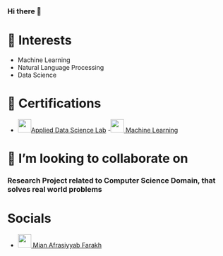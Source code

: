 ### Hi there 👋

# 🔭  Interests
- Machine Learning
- Natural Language Processing
- Data Science

# 🌱 Certifications
- <a href="https://www.credly.com/badges/882722df-bf7c-4487-a08a-e7fbd3168793/linked_in_profile"><img src="https://media.licdn.com/dms/image/v2/D4E0BAQESEDfB20bR6A/company-logo_100_100/company-logo_100_100/0/1712845289109/worldquant_university_logo?e=1747872000&v=beta&t=CjYkQqaaD2vf60D5211LcwnazQMrom4zkBNTqJhCyKs" width="30" height="30" />Applied Data Science Lab</a>
-<a href="https://www.coursera.org/account/accomplishments/certificate/B37F9EMBYP3U"><img src="https://media.licdn.com/dms/image/v2/C4D0BAQGexnfBxeEG-g/company-logo_100_100/company-logo_100_100/0/1630530042036/coursera_logo?e=1747872000&v=beta&t=DMVnoabUQdgFltAr2R31ZFniT-wSxz2crF7GB_reTQ0" width="30" height="30" /> Machine Learning</a>



# 👯 I’m looking to collaborate on 
### Research Project related to Computer Science Domain, that solves real world problems

# Socials

- <a href="https://www.linkedin.com/in/mian-afrasiyyab-f-1998091ab/"><img src="https://cdn.worldvectorlogo.com/logos/linkedin-icon.svg" width="30" height="30" /> Mian Afrasiyyab Farakh</a>



<!--
**mianafraf/mianafraf** is a ✨ _special_ ✨ repository because its `README.md` (this file) appears on your GitHub profile.


Here are some ideas to get you started:

- 🔭 I’m currently working on ...
- 🌱 I’m currently learning ...
- 👯 I’m looking to collaborate on ...
- 🤔 I’m looking for help with ...
- 💬 Ask me about ...
- 📫 How to reach me: ...
- 😄 Pronouns: ...
- ⚡ Fun fact: ...
-->
